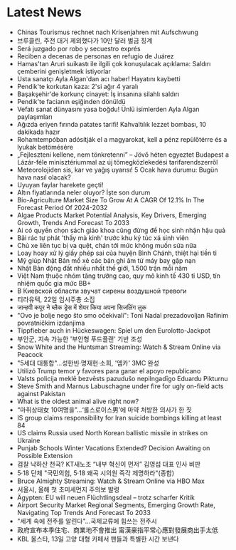 # Latest News
-  Chinas Tourismus rechnet nach Krisenjahren mit Aufschwung
-  브루클린, 주전 대거 제외했다가 10만 달러 벌금 징계
-  Será juzgado por robo y secuestro exprés
-  Reciben a decenas de personas en refugio de Juárez
-  Hamas'tan Aruri suikastı ile ilgili çok konuşulacak açıklama: Saldırı çemberini genişletmek istiyorlar
-  Usta sanatçı Ayla Algan'dan acı haber! Hayatını kaybetti
-  Pendik'te korkutan kaza: 2'si ağır 4 yaralı
-  Başakşehir'de korkunç cinayet: İş insanına silahlı saldırı
-  Pendik'te facianın eşiğinden dönüldü
-  Vefatı sanat dünyasını yasa boğdu! Ünlü isimlerden Ayla Algan paylaşımları
-  Ağızda eriyen fırında patates tarifi! Kahvaltılık lezzet bombası, 10 dakikada hazır
-  Rohamtempóban adósítják el a magyarokat, kell a pénz repülőtérre és a lyukak betömésére
-  „Fejleszteni kellene, nem tönkretenni” – Jövő héten egyeztet Budapest a Lázár-féle minisztériummal az új tömegközlekedési tarifarendszerről
-  Meteorolojiden sis, kar ve yağış uyarısı! 5 Ocak hava durumu: Bugün hava nasıl olacak?
-  Uyuyan faylar harekete geçti!
-  Altın fiyatlarında neler oluyor? İşte son durum
-  Bio-Agriculture Market Size To Grow At A CAGR Of 12.1% In The Forecast Period Of 2024-2032
-  Algae Products Market Potential Analysis, Key Drivers, Emerging Growth, Trends And Forecast To 2033
-  Ai có quyền chọn sách giáo khoa cũng đừng để học sinh nhận hậu quả
-  Bãi rác tự phát 'thấy mà kinh' trước khu ký túc xá sinh viên
-  Chủ xe liên tục bị va quệt, chán tới mức không muốn sửa nữa
-  Loay hoay xử lý giấy phép sai của huyện Bình Chánh, thiệt hại tiền tỉ
-  Mỹ giúp Nhật Bản mổ xẻ các bản ghi âm từ máy bay gặp nạn
-  Nhật Bản động đất nhiều nhất thế giới, 1.500 trận mỗi năm
-  Việt Nam thuộc nhóm tăng trưởng cao, quy mô kinh tế 430 tỉ USD, tín nhiệm quốc gia mức BB+
-  В Киевской области звучат сирены воздушной тревоги
-  티라유텍, 22일 임시주총 소집
-  जान्हवी कपूर ने ब्लैक ड्रेस में शेयर किया अपना सिजलिंग लुक
-  "Ovo je bolje nego što smo očekivali": Toni Nadal prezadovoljan Rafinim povratničkim izdanjima
-  Tippfieber auch in Hückeswagen: Spiel um den Eurolotto-Jackpot
-  부안군, 지속 가능한 '부안형 푸드플랜' 기반 조성
-  Snow White and the Huntsman Streaming: Watch & Stream Online via Peacock
-  "5세대 대통합"…성한빈·명재현·소희, '엠카' 3MC 완성
-  Utilizó Trump temor y favores para ganar el apoyo republicano
-  Valsts policija meklē bezvēsts pazudušo nepilngadīgo Eduardu Pikturnu
-  Steve Smith and Marnus Labuschagne under fire for ugly on-field acts against Pakistan
-  What is the oldest animal alive right now?
-  “마취상태女 10여명을”…‘롤스로이스男’에 마약 처방한 의사가 한 짓
-  IS group claims responsibility for Iran suicide bombings killing at least 84
-  US claims Russia used North Korean ballistic missile in strikes on Ukraine
-  Punjab Schools Winter Vacations Extended? Decision Awaiting on Possible Extension
-  검찰 낙하산 천국? KT새노조 “내부 혁신이 먼저” 김영섭 대표 인사 비판
-  5·18 단체 "국민의힘, 5·18 왜곡 시의원 즉각 제명하라"(종합)
-  Bruce Almighty Streaming: Watch & Stream Online via HBO Max
-  서울시, 올해 첫 초미세먼지 주의보 발령
-  Ägypten: EU will neuen Flüchtlingsdeal – trotz scharfer Kritik
-  Airport Security Market Regional Segments, Emerging Growth Rate, Navigating Top Trends And Forecast To 2033
-  "세계 속에 전주를 알린다"…국제교류에 힘쓰는 전주시
-  政府宣布本季住宅、商業地不會推出 甯漢豪指平常心應對發展商出手太低
-  KBL 올스타, 13일 고양 대형 카페서 팬들과 특별한 시간 보낸다
